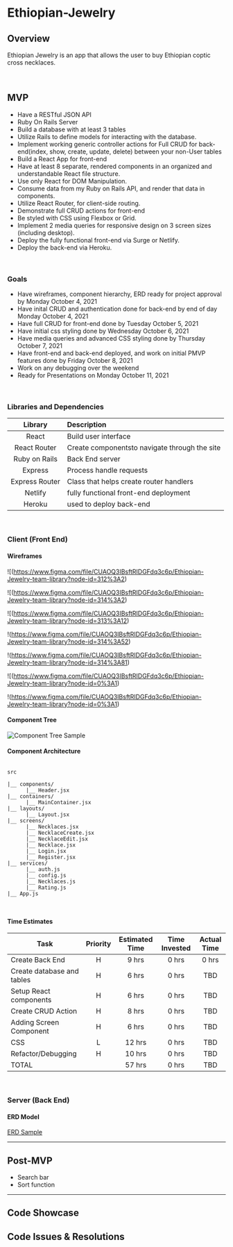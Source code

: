 # Ethiopian-Jewelry


## Overview

Ethiopian Jewelry is an app that allows the user to buy Ethiopian coptic cross necklaces.


<br>

## MVP

- Have a RESTful JSON API
- Ruby On Rails Server
- Build a database with at least 3 tables
- Utilize Rails to define models for interacting with the database.
- Implement working generic controller actions for Full CRUD for back-end(index, show, create, update, delete) between your non-User tables
- Build a React App for front-end
- Have at least 8 separate, rendered components in an organized and understandable React file structure.
- Use only React for DOM Manipulation.
- Consume data from my Ruby on Rails API, and render that data in components.
- Utilize React Router, for client-side routing.
- Demonstrate full CRUD actions for front-end
- Be styled with CSS using Flexbox or Grid.
- Implement 2 media queries for responsive design on 3 screen sizes (including desktop).
- Deploy the fully functional front-end via Surge or Netlify.
- Deploy the back-end via Heroku.

<br>

### Goals

- Have wireframes, component hierarchy, ERD ready for project approval by Monday October 4, 2021
- Have inital CRUD and authentication done for back-end by end of day Monday October 4, 2021
- Have full CRUD for front-end done by Tuesday October 5, 2021
- Have initial css styling done by Wednesday October 6, 2021
- Have media queries and advanced CSS styling done by Thursday October 7, 2021
- Have front-end and back-end deployed, and work on initial PMVP features done by Friday October 8, 2021
- Work on any debugging over the weekend
- Ready for Presentations on Monday October 11, 2021
<br>

### Libraries and Dependencies



|     Library      | Description                                |
| :--------------: | :----------------------------------------- |
|      React       | Build user interface|
|   React Router   | Create componentsto navigate through the site|
| Ruby on Rails    |Back End server |
|     Express      | Process handle requests|
|  Express Router  |Class that helps create router handlers|
|    Netlify	     |fully functional front-end deployment|
|    Heroku        |used to deploy back-end |
<br>

### Client (Front End)

#### Wireframes


![(https://www.figma.com/file/CUAOQ3IBsftRIDGFdq3c6p/Ethiopian-Jewelry-team-library?node-id=312%3A2)



![(https://www.figma.com/file/CUAOQ3IBsftRIDGFdq3c6p/Ethiopian-Jewelry-team-library?node-id=314%3A2)


![(https://www.figma.com/file/CUAOQ3IBsftRIDGFdq3c6p/Ethiopian-Jewelry-team-library?node-id=313%3A12)


!(https://www.figma.com/file/CUAOQ3IBsftRIDGFdq3c6p/Ethiopian-Jewelry-team-library?node-id=314%3A52)



!(https://www.figma.com/file/CUAOQ3IBsftRIDGFdq3c6p/Ethiopian-Jewelry-team-library?node-id=314%3A81)


![(https://www.figma.com/file/CUAOQ3IBsftRIDGFdq3c6p/Ethiopian-Jewelry-team-library?node-id=0%3A1)



!(https://www.figma.com/file/CUAOQ3IBsftRIDGFdq3c6p/Ethiopian-Jewelry-team-library?node-id=0%3A1)

#### Component Tree


![Component Tree Sample](https://whimsical.com/4vm4zfQrtyHSHayBTyw4hr)

#### Component Architecture


``` 

src

|__ components/
      |__ Header.jsx
|__ containers/
      |__ MainContainer.jsx
|__ layouts/
      |__ Layout.jsx
|__ screens/
      |__ Necklaces.jsx
      |__ NecklaceCreate.jsx
      |__ NecklaceEdit.jsx
      |__ Necklace.jsx
      |__ Login.jsx
      |__ Register.jsx
|__ services/
      |__ auth.js
      |__ config.js
      |__ Necklaces.js
      |__ Rating.js
|__ App.js

      

```

#### Time Estimates


| Task                | Priority | Estimated Time | Time Invested | Actual Time |
| ------------------- | :------: | :------------: | :-----------: | :---------: |
| Create Back End  |    H     |     9 hrs      |     0 hrs     |    0 hrs    |
| Create database and tables |    H     |     6 hrs      |     0 hrs     |     TBD     |
| Setup React components |    H     |     6 hrs      |     0 hrs     |     TBD     |
| Create CRUD Action|    H     |     8 hrs      |     0 hrs     |     TBD     |
| Adding Screen Component|    H     |     6 hrs      |     0 hrs     |     TBD     |
| CSS |    L    |     12 hrs      |     0 hrs     |     TBD     |
| Refactor/Debugging |    H     |     10 hrs      |     0 hrs     |     TBD     |
| TOTAL               |          |      57 hrs      |    0 hrs     |     TBD     |



<br>

### Server (Back End)

#### ERD Model



[ERD Sample](https://app.diagrams.net/)
<br>

***

## Post-MVP

- Search bar
- Sort function

***

## Code Showcase



## Code Issues & Resolutions


